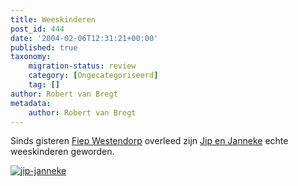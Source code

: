 ```yaml
---
title: Weeskinderen
post_id: 444
date: '2004-02-06T12:31:21+00:00'
published: true
taxonomy:
    migration-status: review
    category: [Ongecategoriseerd]
    tag: []
author: Robert van Bregt
metadata:
    author: Robert van Bregt
---
```

Sinds gisteren [Fiep Westendorp](http://www.fiepwestendorp.nl/) overleed zijn [Jip en Janneke](http://www.jipenjanneke.nl/) echte weeskinderen geworden.

[![jip-janneke](/wp-content/uploads/2009/08/jip-janneke.jpg "jip-janneke")](/wp-content/uploads/2009/08/jip-janneke.jpg)